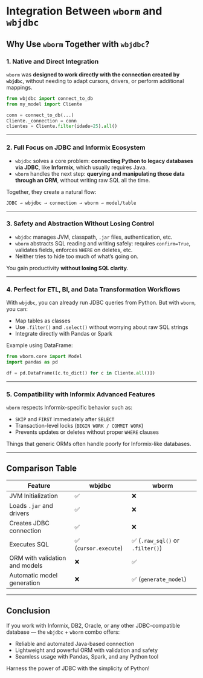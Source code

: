 # Integration Between `wborm` and `wbjdbc`

## Why Use `wborm` Together with `wbjdbc`?

### 1. Native and Direct Integration

`wborm` was **designed to work directly with the connection created by `wbjdbc`**, without needing to adapt cursors, drivers, or perform additional mappings.

```python
from wbjdbc import connect_to_db
from my_model import Cliente

conn = connect_to_db(...)
Cliente._connection = conn
clientes = Cliente.filter(idade=25).all()
```

---

### 2. Full Focus on JDBC and Informix Ecosystem

- `wbjdbc` solves a core problem: **connecting Python to legacy databases via JDBC**, like **Informix**, which usually requires Java.
- `wborm` handles the next step: **querying and manipulating those data through an ORM**, without writing raw SQL all the time.

Together, they create a natural flow:
```
JDBC → wbjdbc → connection → wborm → model/table
```

---

### 3. Safety and Abstraction Without Losing Control

- `wbjdbc` manages JVM, classpath, `.jar` files, authentication, etc.
- `wborm` abstracts SQL reading and writing safely: requires `confirm=True`, validates fields, enforces `WHERE` on deletes, etc.
- Neither tries to hide too much of what’s going on.

You gain productivity **without losing SQL clarity**.

---

### 4. Perfect for ETL, BI, and Data Transformation Workflows

With `wbjdbc`, you can already run JDBC queries from Python. But with `wborm`, you can:

- Map tables as classes  
- Use `.filter()` and `.select()` without worrying about raw SQL strings  
- Integrate directly with Pandas or Spark  

Example using DataFrame:

```python
from wborm.core import Model
import pandas as pd

df = pd.DataFrame([c.to_dict() for c in Cliente.all()])
```

---

### 5. Compatibility with Informix Advanced Features

`wborm` respects Informix-specific behavior such as:

- `SKIP` and `FIRST` immediately after `SELECT`  
- Transaction-level locks (`BEGIN WORK / COMMIT WORK`)  
- Prevents updates or deletes without proper `WHERE` clauses  

Things that generic ORMs often handle poorly for Informix-like databases.

---

## Comparison Table

| Feature                        | wbjdbc                         | wborm                            |
|-------------------------------|--------------------------------|----------------------------------|
| JVM Initialization            | ✅                              | ❌                               |
| Loads `.jar` and drivers      | ✅                              | ❌                               |
| Creates JDBC connection       | ✅                              | ❌                               |
| Executes SQL                  | ✅ (`cursor.execute`)           | ✅ (`.raw_sql()` or `.filter()`) |
| ORM with validation and models| ❌                              | ✅                               |
| Automatic model generation    | ❌                              | ✅ (`generate_model`)            |

---

## Conclusion

If you work with Informix, DB2, Oracle, or any other JDBC-compatible database — the `wbjdbc` + `wborm` combo offers:

- Reliable and automated Java-based connection  
- Lightweight and powerful ORM with validation and safety  
- Seamless usage with Pandas, Spark, and any Python tool

Harness the power of JDBC with the simplicity of Python!